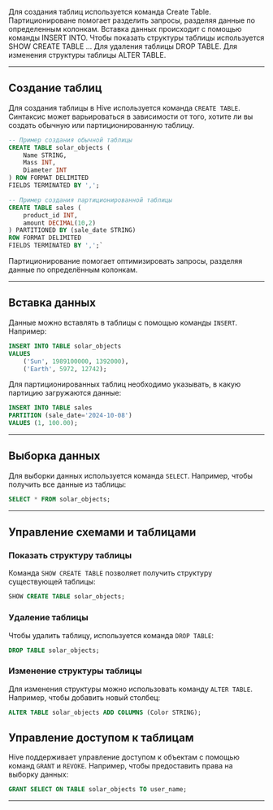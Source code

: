 
Для создания таблиц используется команда Create Table. Партиционироване помогает разделить запросы, разделяя данные по определенным колонкам. 
Вставка данных происходит с помощью команды INSERT INTO. 
Чтобы показать структуры таблицы используется SHOW CREATE TABLE ... 
Для удаления таблицы DROP TABLE.
Для изменения структуры таблицы ALTER TABLE.

---

## Создание таблиц

Для создания таблицы в Hive используется команда `CREATE TABLE`. Синтаксис может варьироваться в зависимости от того, хотите ли вы создать обычную или партиционированную таблицу.
``` sql
-- Пример создания обычной таблицы
CREATE TABLE solar_objects (
	Name STRING, 
	Mass INT, 
	Diameter INT
) ROW FORMAT DELIMITED 
FIELDS TERMINATED BY ',';

-- Пример создания партиционированной таблицы
CREATE TABLE sales (
	product_id INT, 
	amount DECIMAL(10,2) 
) PARTITIONED BY (sale_date STRING) 
ROW FORMAT DELIMITED 
FIELDS TERMINATED BY ',';`
```
Партиционирование помогает оптимизировать запросы, разделяя данные по определённым колонкам.

---
## Вставка данных

Данные можно вставлять в таблицы с помощью команды `INSERT`. Например:

``` sql
INSERT INTO TABLE solar_objects 
VALUES  
	('Sun', 1989100000, 1392000), 
	('Earth', 5972, 12742);
```

Для партиционированных таблиц необходимо указывать, в какую партицию загружаются данные:
``` sql
INSERT INTO TABLE sales 
PARTITION (sale_date='2024-10-08') 
VALUES (1, 100.00);
```

---
## Выборка данных

Для выборки данных используется команда `SELECT`. Например, чтобы получить все данные из таблицы:
``` sql
SELECT * FROM solar_objects;
```

---
## Управление схемами и таблицами

### Показать структуру таблицы
Команда `SHOW CREATE TABLE` позволяет получить структуру существующей таблицы:
```sql
SHOW CREATE TABLE solar_objects;
```

### Удаление таблицы
Чтобы удалить таблицу, используется команда `DROP TABLE`:
```sql
DROP TABLE solar_objects;
```

### Изменение структуры таблицы
Для изменения структуры можно использовать команду `ALTER TABLE`. Например, чтобы добавить новый столбец:
```sql
ALTER TABLE solar_objects ADD COLUMNS (Color STRING);
```

## Управление доступом к таблицам
Hive поддерживает управление доступом к объектам с помощью команд `GRANT` и `REVOKE`. Например, чтобы предоставить права на выборку данных:
```sql
GRANT SELECT ON TABLE solar_objects TO user_name;
```
---